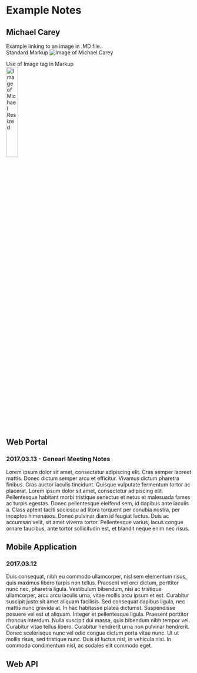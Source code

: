 # Example Notes

## Michael Carey
Example linking to an image in .MD file.<br />
Standard Markup
![Image of Michael Carey](https://raw.githubusercontent.com/MCLifeLeader/CS364/master/Research/Images/Michael_Image_Small.jpg)<br />

Use of Image tag in Markup<br />
<img alt="Image of Michael Resized" src="https://raw.githubusercontent.com/MCLifeLeader/CS364/master/Research/Images/Michael_Image_Small.jpg" height="25%" width="25%">

## Web Portal
### 2017.03.13 - Genearl Meeting Notes
Lorem ipsum dolor sit amet, consectetur adipiscing elit. Cras semper laoreet mattis. Donec dictum semper arcu et efficitur. Vivamus dictum pharetra finibus. Cras auctor iaculis tincidunt. Quisque vulputate fermentum tortor ac placerat. Lorem ipsum dolor sit amet, consectetur adipiscing elit. Pellentesque habitant morbi tristique senectus et netus et malesuada fames ac turpis egestas. Donec pellentesque eleifend sem, id dapibus ante iaculis a. Class aptent taciti sociosqu ad litora torquent per conubia nostra, per inceptos himenaeos. Donec pulvinar diam id feugiat luctus. Duis ac accumsan velit, sit amet viverra tortor. Pellentesque varius, lacus congue ornare faucibus, ante tortor sollicitudin est, et blandit neque enim nec risus. 

## Mobile Application
### 2017.03.12
Duis consequat, nibh eu commodo ullamcorper, nisl sem elementum risus, quis maximus libero turpis non tellus. Praesent vel orci dictum, porttitor nunc nec, pharetra ligula. Vestibulum bibendum, nisi ac tristique ullamcorper, arcu arcu iaculis urna, vitae mollis arcu ipsum et est. Curabitur suscipit justo sit amet aliquam facilisis. Sed consequat dapibus ligula, nec mattis nunc gravida at. In hac habitasse platea dictumst. Suspendisse posuere vel est ut aliquam. Integer et pellentesque ligula. Praesent porttitor rhoncus interdum. Nulla suscipit dui massa, quis bibendum nibh tempor vel. Curabitur vitae tellus libero. Curabitur hendrerit urna non pulvinar hendrerit. Donec scelerisque nunc vel odio congue dictum porta vitae nunc. Ut ut mollis risus, sed tristique nunc. Duis id luctus nisl, in vehicula nisi. In commodo condimentum nisl, ac sodales elit commodo eget. 

## Web API
